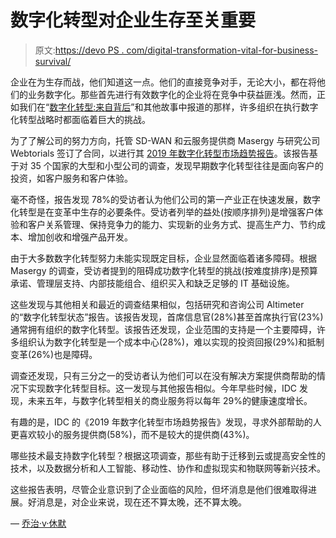 # 数字化转型对企业生存至关重要

> 原文:[https://devo PS . com/digital-transformation-vital-for-business-survival/](https://devops.com/digital-transformation-vital-for-business-survival/)

企业在为生存而战，他们知道这一点。他们的直接竞争对手，无论大小，都在将他们的业务数字化。那些首先进行有效数字化的企业将在竞争中获益匪浅。然而，正如我们在“[数字化转型:来自背后](https://devops.com/digital-transformation-coming-from-behind/)”和其他故事中报道的那样，许多组织在执行数字化转型战略时都面临着巨大的挑战。

为了了解公司的努力方向，托管 SD-WAN 和云服务提供商 Masergy 与研究公司 Webtorials 签订了合同，以进行其 [2019 年数字化转型市场趋势报告](https://www.masergy.com/white-papers/2019-digital-transformation-market-trends-report/)。该报告基于对 35 个国家的大型和小型公司的调查，发现早期数字化转型往往是面向客户的投资，如客户服务和客户体验。

毫不奇怪，报告发现 78%的受访者认为他们公司的第一产业正在快速发展，数字化转型是在变革中生存的必要条件。受访者列举的益处(按顺序排列)是增强客户体验和客户关系管理、保持竞争力的能力、实现新的业务方式、提高生产力、节约成本、增加创收和增强产品开发。

由于大多数数字化转型努力未能实现既定目标，企业显然面临着诸多障碍。根据 Masergy 的调查，受访者提到的阻碍成功数字化转型的挑战(按难度排序)是预算承诺、管理层支持、内部技能组合、组织买入和缺乏足够的 IT 基础设施。

这些发现与其他相关和最近的调查结果相似，包括研究和咨询公司 Altimeter 的“数字化转型状态”报告。该报告发现，首席信息官(28%)甚至首席执行官(23%)通常拥有组织的数字化转型。该报告还发现，企业范围的支持是一个主要障碍，许多组织认为数字化转型是一个成本中心(28%)，难以实现的投资回报(29%)和抵制变革(26%)也是障碍。

调查还发现，只有三分之一的受访者认为他们可以在没有解决方案提供商帮助的情况下实现数字化转型目标。这一发现与其他报告相似。今年早些时候，IDC 发现，未来五年，与数字化转型相关的商业服务将以每年 29%的健康速度增长。

有趣的是，IDC 的《2019 年数字化转型市场趋势报告》发现，寻求外部帮助的人更喜欢较小的服务提供商(58%)，而不是较大的提供商(43%)。

哪些技术最支持数字化转型？根据这项调查，那些有助于迁移到云或提高安全性的技术，以及数据分析和人工智能、移动性、协作和虚拟现实和物联网等新兴技术。

这些报告表明，尽管企业意识到了企业面临的风险，但坏消息是他们很难取得进展。好消息是，对企业来说，现在还不算太晚，还不算太晚。

— [乔治·v·休默](https://devops.com/author/george-hulme/)